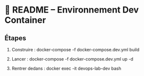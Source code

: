 # 📘 README – Environnement Dev Container

## Étapes
1. Construire :
   docker-compose -f docker-compose.dev.yml build

2. Lancer :
   docker-compose -f docker-compose.dev.yml up -d

3. Rentrer dedans :
   docker exec -it devops-lab-dev bash
